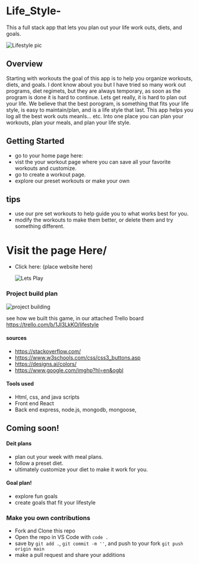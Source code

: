 # Life_Style-
This a full stack app that lets you plan out your life  work outs, diets, and goals.
 
 ![Lifestyle pic](https://vir.com.vn/stores/news_dataimages/hung/062020/23/06/1497p16-the-vital-pillars-for-a-healthy-lifestyle.jpg)
## Overview

Starting with workouts the goal of this app is to help you organize workouts, diets, and goals. I dont know about you but I have tried so many work out programs, diet regimets, but they are always temporary, as soon as the program is done it is hard to continue. Lets get really, it is hard to plan out your life. We believe that the best porogram, is something that fits your life style, is easy to maintain/plan, and is a life style that last. This app helps you log all the best work outs meanls... etc. Into one place you can plan your workouts, plan your meals, and plan your life style.
## Getting Started

- go to your home page here: 
- vist the your workout page where you can save all your favorite workouts and customize. 
- go to create a workout page. 
- explore our preset workouts or make your own 

## tips 
- use our pre set workouts to help guide you to what works best for you. 
- modify the workouts to make them better, or delete them and try something different. 


# Visit the page Here/ 

- Click here: (place website here)
  
  ![Lets Play](https://media4.giphy.com/media/UqZ4imFIoljlr5O2sM/200.gif)

### Project build plan

![project building](https://cdn.shopify.com/s/files/1/0070/7032/files/business-plan-template.jpg?v=1559542220&width=1024)

see how we built this game, in our attached Trello board https://trello.com/b/1JI3LkKO/lifestyle

#### sources

- https://stackoverflow.com/
- https://www.w3schools.com/css/css3_buttons.asp
- https://designs.ai/colors/
- https://www.google.com/imghp?hl=en&ogbl

#### Tools used
-   Html, css, and java scripts 
-   Front end React
-   Back end express, node.js, mongodb, mongoose,  


## Coming soon!

#### Deit plans 
-   plan out your week with meal plans.
-   follow a preset diet. 
-   ultimately customize your diet to make it work for you.



#### Goal plan!
- explore fun goals 
- create goals that fit your lifestyle 


### Make you own contributions
  - Fork and Clone this repo
  - Open the repo in VS Code with `code .`
  - save by `git add .`, `git commit -m ''`, and push to your fork `git push origin main`
  - make a pull request and share your additions